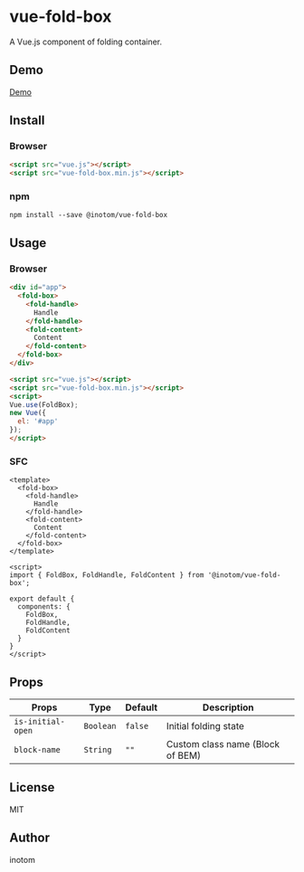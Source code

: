 # vue-fold-box

A Vue.js component of folding container.


## Demo

[Demo](http://sandbox.serendip.ws/vue-fold-box.html)


## Install

### Browser

```html
<script src="vue.js"></script>
<script src="vue-fold-box.min.js"></script>
```


### npm

```
npm install --save @inotom/vue-fold-box
```


## Usage

### Browser

```html
<div id="app">
  <fold-box>
    <fold-handle>
      Handle
    </fold-handle>
    <fold-content>
      Content
    </fold-content>
  </fold-box>
</div>

<script src="vue.js"></script>
<script src="vue-fold-box.min.js"></script>
<script>
Vue.use(FoldBox);
new Vue({
  el: '#app'
});
</script>
```


### SFC

```vue
<template>
  <fold-box>
    <fold-handle>
      Handle
    </fold-handle>
    <fold-content>
      Content
    </fold-content>
  </fold-box>
</template>

<script>
import { FoldBox, FoldHandle, FoldContent } from '@inotom/vue-fold-box';

export default {
  components: {
    FoldBox,
    FoldHandle,
    FoldContent
  }
}
</script>
```


## Props

| Props             | Type      | Default | Description                      |
|-------------------|-----------|---------|----------------------------------|
| `is-initial-open` | `Boolean` | `false` | Initial folding state            |
| `block-name`      | `String`  | `""`    | Custom class name (Block of BEM) |


## License

MIT


## Author

inotom
